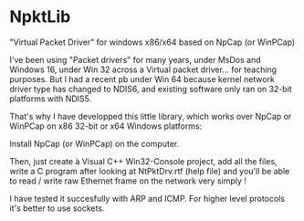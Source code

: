 # NpktLib
"Virtual Packet Driver" for windows x86/x64 based on NpCap (or WinPCap)

I've been using "Packet drivers" for many years, under MsDos and Windows 16,
under Win 32 across a Virtual packet driver... for teaching purposes.
But I had a recent pb under Win 64 because kernel network driver type has changed to NDIS6,
and existing software only ran on 32-bit platforms with NDIS5.

That's why I have developped this little library, which works over NpCap or WinPCap 
on x86 32-bit or x64 Windows platforms:

Install NpCap (or WinPCap) on the computer.

Then, just create à Visual C++ Win32-Console project, add all the files, write a C program
after looking at NtPktDrv.rtf (help file) and you'll be able to read / write
raw Ethernet frame on the network very simply !

I have tested it succesfully with ARP and ICMP.
For higher level protocols it's better to use sockets.
